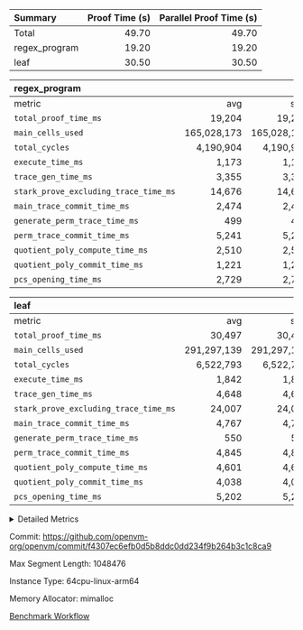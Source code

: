 | Summary | Proof Time (s) | Parallel Proof Time (s) |
|:---|---:|---:|
| Total |  49.70 |  49.70 |
| regex_program |  19.20 |  19.20 |
| leaf |  30.50 |  30.50 |


| regex_program |||||
|:---|---:|---:|---:|---:|
|metric|avg|sum|max|min|
| `total_proof_time_ms ` |  19,204 |  19,204 |  19,204 |  19,204 |
| `main_cells_used     ` |  165,028,173 |  165,028,173 |  165,028,173 |  165,028,173 |
| `total_cycles        ` |  4,190,904 |  4,190,904 |  4,190,904 |  4,190,904 |
| `execute_time_ms     ` |  1,173 |  1,173 |  1,173 |  1,173 |
| `trace_gen_time_ms   ` |  3,355 |  3,355 |  3,355 |  3,355 |
| `stark_prove_excluding_trace_time_ms` |  14,676 |  14,676 |  14,676 |  14,676 |
| `main_trace_commit_time_ms` |  2,474 |  2,474 |  2,474 |  2,474 |
| `generate_perm_trace_time_ms` |  499 |  499 |  499 |  499 |
| `perm_trace_commit_time_ms` |  5,241 |  5,241 |  5,241 |  5,241 |
| `quotient_poly_compute_time_ms` |  2,510 |  2,510 |  2,510 |  2,510 |
| `quotient_poly_commit_time_ms` |  1,221 |  1,221 |  1,221 |  1,221 |
| `pcs_opening_time_ms ` |  2,729 |  2,729 |  2,729 |  2,729 |

| leaf |||||
|:---|---:|---:|---:|---:|
|metric|avg|sum|max|min|
| `total_proof_time_ms ` |  30,497 |  30,497 |  30,497 |  30,497 |
| `main_cells_used     ` |  291,297,139 |  291,297,139 |  291,297,139 |  291,297,139 |
| `total_cycles        ` |  6,522,793 |  6,522,793 |  6,522,793 |  6,522,793 |
| `execute_time_ms     ` |  1,842 |  1,842 |  1,842 |  1,842 |
| `trace_gen_time_ms   ` |  4,648 |  4,648 |  4,648 |  4,648 |
| `stark_prove_excluding_trace_time_ms` |  24,007 |  24,007 |  24,007 |  24,007 |
| `main_trace_commit_time_ms` |  4,767 |  4,767 |  4,767 |  4,767 |
| `generate_perm_trace_time_ms` |  550 |  550 |  550 |  550 |
| `perm_trace_commit_time_ms` |  4,845 |  4,845 |  4,845 |  4,845 |
| `quotient_poly_compute_time_ms` |  4,601 |  4,601 |  4,601 |  4,601 |
| `quotient_poly_commit_time_ms` |  4,038 |  4,038 |  4,038 |  4,038 |
| `pcs_opening_time_ms ` |  5,202 |  5,202 |  5,202 |  5,202 |



<details>
<summary>Detailed Metrics</summary>

| group | num_segments | keygen_time_ms | commit_exe_time_ms |
| --- | --- | --- | --- |
| regex_program | 1 | 724 | 49 | 

| group | air_name | quotient_deg | interactions | constraints |
| --- | --- | --- | --- | --- |
| leaf | AccessAdapterAir<2> | 4 | 5 | 12 | 
| leaf | AccessAdapterAir<4> | 4 | 5 | 12 | 
| leaf | AccessAdapterAir<8> | 4 | 5 | 12 | 
| leaf | FriReducedOpeningAir | 4 | 35 | 59 | 
| leaf | NativePoseidon2Air<BabyBearParameters>, 1> | 4 | 31 | 302 | 
| leaf | PhantomAir | 4 | 3 | 4 | 
| leaf | ProgramAir | 1 | 1 | 4 | 
| leaf | VariableRangeCheckerAir | 1 | 1 | 4 | 
| leaf | VmAirWrapper<BranchNativeAdapterAir, BranchEqualCoreAir<1> | 2 | 11 | 23 | 
| leaf | VmAirWrapper<JalNativeAdapterAir, JalCoreAir> | 4 | 7 | 6 | 
| leaf | VmAirWrapper<NativeAdapterAir<2, 0>, PublicValuesCoreAir> | 4 | 11 | 23 | 
| leaf | VmAirWrapper<NativeAdapterAir<2, 1>, FieldArithmeticCoreAir> | 4 | 15 | 23 | 
| leaf | VmAirWrapper<NativeLoadStoreAdapterAir<1>, NativeLoadStoreCoreAir<1> | 4 | 19 | 31 | 
| leaf | VmAirWrapper<NativeVectorizedAdapterAir<4>, FieldExtensionCoreAir> | 4 | 15 | 23 | 
| leaf | VmConnectorAir | 4 | 3 | 8 | 
| leaf | VolatileBoundaryAir | 4 | 4 | 16 | 
| regex_program | AccessAdapterAir<16> | 2 | 5 | 14 | 
| regex_program | AccessAdapterAir<2> | 2 | 5 | 14 | 
| regex_program | AccessAdapterAir<32> | 2 | 5 | 14 | 
| regex_program | AccessAdapterAir<4> | 2 | 5 | 14 | 
| regex_program | AccessAdapterAir<64> | 2 | 5 | 14 | 
| regex_program | AccessAdapterAir<8> | 2 | 5 | 14 | 
| regex_program | BitwiseOperationLookupAir<8> | 2 | 2 | 4 | 
| regex_program | KeccakVmAir | 2 | 321 | 4,571 | 
| regex_program | MemoryMerkleAir<8> | 2 | 4 | 40 | 
| regex_program | PersistentBoundaryAir<8> | 2 | 3 | 6 | 
| regex_program | PhantomAir | 2 | 3 | 5 | 
| regex_program | Poseidon2PeripheryAir<BabyBearParameters>, 1> | 2 | 1 | 286 | 
| regex_program | ProgramAir | 1 | 1 | 4 | 
| regex_program | RangeTupleCheckerAir<2> | 1 | 1 | 4 | 
| regex_program | VariableRangeCheckerAir | 1 | 1 | 4 | 
| regex_program | VmAirWrapper<Rv32BaseAluAdapterAir, BaseAluCoreAir<4, 8> | 2 | 19 | 43 | 
| regex_program | VmAirWrapper<Rv32BaseAluAdapterAir, LessThanCoreAir<4, 8> | 2 | 17 | 39 | 
| regex_program | VmAirWrapper<Rv32BaseAluAdapterAir, ShiftCoreAir<4, 8> | 2 | 23 | 90 | 
| regex_program | VmAirWrapper<Rv32BranchAdapterAir, BranchEqualCoreAir<4> | 2 | 11 | 25 | 
| regex_program | VmAirWrapper<Rv32BranchAdapterAir, BranchLessThanCoreAir<4, 8> | 2 | 13 | 41 | 
| regex_program | VmAirWrapper<Rv32CondRdWriteAdapterAir, Rv32JalLuiCoreAir> | 2 | 10 | 22 | 
| regex_program | VmAirWrapper<Rv32HintStoreAdapterAir, Rv32HintStoreCoreAir> | 2 | 15 | 17 | 
| regex_program | VmAirWrapper<Rv32JalrAdapterAir, Rv32JalrCoreAir> | 2 | 16 | 20 | 
| regex_program | VmAirWrapper<Rv32LoadStoreAdapterAir, LoadSignExtendCoreAir<4, 8> | 2 | 18 | 33 | 
| regex_program | VmAirWrapper<Rv32LoadStoreAdapterAir, LoadStoreCoreAir<4> | 2 | 17 | 38 | 
| regex_program | VmAirWrapper<Rv32MultAdapterAir, DivRemCoreAir<4, 8> | 2 | 25 | 88 | 
| regex_program | VmAirWrapper<Rv32MultAdapterAir, MulHCoreAir<4, 8> | 2 | 24 | 38 | 
| regex_program | VmAirWrapper<Rv32MultAdapterAir, MultiplicationCoreAir<4, 8> | 2 | 19 | 26 | 
| regex_program | VmAirWrapper<Rv32RdWriteAdapterAir, Rv32AuipcCoreAir> | 2 | 11 | 15 | 
| regex_program | VmConnectorAir | 2 | 3 | 9 | 

| group | air_name | idx | rows | prep_cols | perm_cols | main_cols | cells |
| --- | --- | --- | --- | --- | --- | --- | --- |
| leaf | AccessAdapterAir<2> | 0 | 2,097,152 |  | 16 | 11 | 56,623,104 | 
| leaf | AccessAdapterAir<4> | 0 | 1,048,576 |  | 16 | 13 | 30,408,704 | 
| leaf | AccessAdapterAir<8> | 0 | 131,072 |  | 16 | 17 | 4,325,376 | 
| leaf | FriReducedOpeningAir | 0 | 1,048,576 |  | 76 | 64 | 146,800,640 | 
| leaf | NativePoseidon2Air<BabyBearParameters>, 1> | 0 | 65,536 |  | 36 | 348 | 25,165,824 | 
| leaf | PhantomAir | 0 | 32,768 |  | 8 | 6 | 458,752 | 
| leaf | ProgramAir | 0 | 524,288 |  | 8 | 10 | 9,437,184 | 
| leaf | VariableRangeCheckerAir | 0 | 262,144 | 2 | 8 | 1 | 2,359,296 | 
| leaf | VmAirWrapper<BranchNativeAdapterAir, BranchEqualCoreAir<1> | 0 | 2,097,152 |  | 28 | 23 | 106,954,752 | 
| leaf | VmAirWrapper<JalNativeAdapterAir, JalCoreAir> | 0 | 131,072 |  | 12 | 10 | 2,883,584 | 
| leaf | VmAirWrapper<NativeAdapterAir<2, 0>, PublicValuesCoreAir> | 0 | 64 |  | 16 | 23 | 2,496 | 
| leaf | VmAirWrapper<NativeAdapterAir<2, 1>, FieldArithmeticCoreAir> | 0 | 4,194,304 |  | 20 | 30 | 209,715,200 | 
| leaf | VmAirWrapper<NativeLoadStoreAdapterAir<1>, NativeLoadStoreCoreAir<1> | 0 | 2,097,152 |  | 24 | 41 | 136,314,880 | 
| leaf | VmAirWrapper<NativeVectorizedAdapterAir<4>, FieldExtensionCoreAir> | 0 | 131,072 |  | 20 | 40 | 7,864,320 | 
| leaf | VmConnectorAir | 0 | 2 | 1 | 8 | 4 | 24 | 
| leaf | VolatileBoundaryAir | 0 | 1,048,576 |  | 8 | 11 | 19,922,944 | 

| group | air_name | segment | rows | prep_cols | perm_cols | main_cols | cells |
| --- | --- | --- | --- | --- | --- | --- | --- |
| regex_program | AccessAdapterAir<2> | 0 | 64 |  | 24 | 11 | 2,240 | 
| regex_program | AccessAdapterAir<4> | 0 | 32 |  | 24 | 13 | 1,184 | 
| regex_program | AccessAdapterAir<8> | 0 | 131,072 |  | 24 | 17 | 5,373,952 | 
| regex_program | BitwiseOperationLookupAir<8> | 0 | 65,536 | 3 | 8 | 2 | 655,360 | 
| regex_program | KeccakVmAir | 0 | 32 |  | 1,288 | 3,164 | 142,464 | 
| regex_program | MemoryMerkleAir<8> | 0 | 131,072 |  | 20 | 32 | 6,815,744 | 
| regex_program | PersistentBoundaryAir<8> | 0 | 131,072 |  | 12 | 20 | 4,194,304 | 
| regex_program | PhantomAir | 0 | 512 |  | 12 | 6 | 9,216 | 
| regex_program | Poseidon2PeripheryAir<BabyBearParameters>, 1> | 0 | 16,384 |  | 8 | 300 | 5,046,272 | 
| regex_program | ProgramAir | 0 | 131,072 |  | 8 | 10 | 2,359,296 | 
| regex_program | RangeTupleCheckerAir<2> | 0 | 524,288 | 2 | 8 | 1 | 4,718,592 | 
| regex_program | VariableRangeCheckerAir | 0 | 262,144 | 2 | 8 | 1 | 2,359,296 | 
| regex_program | VmAirWrapper<Rv32BaseAluAdapterAir, BaseAluCoreAir<4, 8> | 0 | 2,097,152 |  | 80 | 36 | 243,269,632 | 
| regex_program | VmAirWrapper<Rv32BaseAluAdapterAir, LessThanCoreAir<4, 8> | 0 | 65,536 |  | 40 | 37 | 5,046,272 | 
| regex_program | VmAirWrapper<Rv32BaseAluAdapterAir, ShiftCoreAir<4, 8> | 0 | 262,144 |  | 52 | 53 | 27,525,120 | 
| regex_program | VmAirWrapper<Rv32BranchAdapterAir, BranchEqualCoreAir<4> | 0 | 524,288 |  | 48 | 26 | 38,797,312 | 
| regex_program | VmAirWrapper<Rv32BranchAdapterAir, BranchLessThanCoreAir<4, 8> | 0 | 262,144 |  | 56 | 32 | 23,068,672 | 
| regex_program | VmAirWrapper<Rv32CondRdWriteAdapterAir, Rv32JalLuiCoreAir> | 0 | 131,072 |  | 44 | 18 | 8,126,464 | 
| regex_program | VmAirWrapper<Rv32HintStoreAdapterAir, Rv32HintStoreCoreAir> | 0 | 16,384 |  | 36 | 26 | 1,015,808 | 
| regex_program | VmAirWrapper<Rv32JalrAdapterAir, Rv32JalrCoreAir> | 0 | 131,072 |  | 36 | 28 | 8,388,608 | 
| regex_program | VmAirWrapper<Rv32LoadStoreAdapterAir, LoadSignExtendCoreAir<4, 8> | 0 | 1,024 |  | 76 | 35 | 113,664 | 
| regex_program | VmAirWrapper<Rv32LoadStoreAdapterAir, LoadStoreCoreAir<4> | 0 | 2,097,152 |  | 72 | 40 | 234,881,024 | 
| regex_program | VmAirWrapper<Rv32MultAdapterAir, DivRemCoreAir<4, 8> | 0 | 128 |  | 104 | 57 | 20,608 | 
| regex_program | VmAirWrapper<Rv32MultAdapterAir, MulHCoreAir<4, 8> | 0 | 256 |  | 100 | 39 | 35,584 | 
| regex_program | VmAirWrapper<Rv32MultAdapterAir, MultiplicationCoreAir<4, 8> | 0 | 65,536 |  | 80 | 31 | 7,274,496 | 
| regex_program | VmAirWrapper<Rv32RdWriteAdapterAir, Rv32AuipcCoreAir> | 0 | 65,536 |  | 28 | 21 | 3,211,264 | 
| regex_program | VmConnectorAir | 0 | 2 | 1 | 12 | 4 | 32 | 

| group | idx | trace_gen_time_ms | total_proof_time_ms | total_cycles | total_cells | stark_prove_excluding_trace_time_ms | quotient_poly_compute_time_ms | quotient_poly_commit_time_ms | perm_trace_commit_time_ms | pcs_opening_time_ms | main_trace_commit_time_ms | main_cells_used | generate_perm_trace_time_ms | execute_time_ms |
| --- | --- | --- | --- | --- | --- | --- | --- | --- | --- | --- | --- | --- | --- | --- |
| leaf | 0 | 4,648 | 30,497 | 6,522,793 | 759,237,080 | 24,007 | 4,601 | 4,038 | 4,845 | 5,202 | 4,767 | 291,297,139 | 550 | 1,842 | 

| group | segment | trace_gen_time_ms | total_proof_time_ms | total_cycles | total_cells | stark_prove_excluding_trace_time_ms | quotient_poly_compute_time_ms | quotient_poly_commit_time_ms | perm_trace_commit_time_ms | pcs_opening_time_ms | main_trace_commit_time_ms | main_cells_used | generate_perm_trace_time_ms | execute_time_ms |
| --- | --- | --- | --- | --- | --- | --- | --- | --- | --- | --- | --- | --- | --- | --- |
| regex_program | 0 | 3,355 | 19,204 | 4,190,904 | 632,452,480 | 14,676 | 2,510 | 1,221 | 5,241 | 2,729 | 2,474 | 165,028,173 | 499 | 1,173 | 

</details>


Commit: https://github.com/openvm-org/openvm/commit/f4307ec6efb0d5b8ddc0dd234f9b264b3c1c8ca9

Max Segment Length: 1048476

Instance Type: 64cpu-linux-arm64

Memory Allocator: mimalloc

[Benchmark Workflow](https://github.com/openvm-org/openvm/actions/runs/12690223210)
